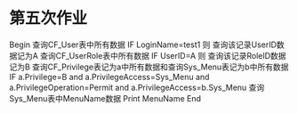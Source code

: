 # 第五次作业
Begin
查询CF_User表中所有数据
IF LoginName=test1 则 查询该记录UserID数据记为A
查询CF_UserRole表中所有数据
IF UserID=A 则 查询该记录RoleID数据记为B
查询CF_Privilege表记为a中所有数据和查询Sys_Menu表记为b中所有数据
IF a.Privilege=B and a.PrivilegeAccess=Sys_Menu and a.PrivilegeOperation=Permit and a.PrivilegeAccess=b.Sys_Menu
查询Sys_Menu表中MenuName数据
Print MenuName
End 
